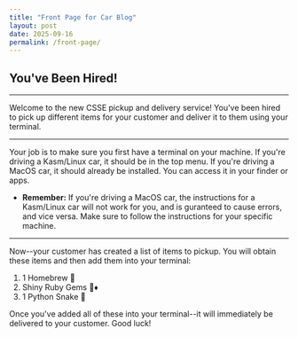 ```yaml
---
title: "Front Page for Car Blog"
layout: post
date: 2025-09-16
permalink: /front-page/
---
```


## You've Been Hired!

---

Welcome to the new CSSE pickup and delivery service! You've been hired to pick up different items for your customer and deliver it to them using your terminal. 

---

Your job is to make sure you first have a terminal on your machine. If you're driving a Kasm/Linux car, it should be in the top menu. If you're driving a MacOS car, it should already be installed. You can access it in your finder or apps. 

- **Remember:** If you're driving a MacOS car, the instructions for a Kasm/Linux car will not work for you, and is guranteed to cause errors, and vice versa. Make sure to follow the instructions for your specific machine. 

---

Now--your customer has created a list of items to pickup. You will obtain these items and then add them into your terminal:
1. 1 Homebrew 🍺
2. Shiny Ruby Gems 💎♦️
3. 1 Python Snake 🐍

Once you've added all of these into your terminal--it will immediately be delivered to your customer. Good luck!
